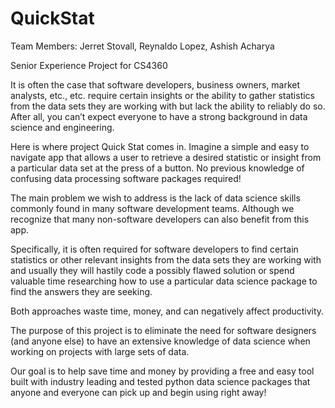 # QuickStat
Team Members: Jerret Stovall, Reynaldo Lopez, Ashish Acharya

Senior Experience Project for CS4360

It is often the case that software developers, business owners, market analysts, etc., etc. require certain insights or the ability to gather statistics from the data sets they are working with but lack the ability to reliably do so. After all, you can’t expect everyone to have a strong background in data science and engineering.

Here is where project Quick Stat comes in. Imagine a simple and easy to navigate app that allows a user to retrieve a desired statistic or insight from a particular data set at the press of a button. No previous knowledge of confusing data processing software packages required!

The main problem we wish to address is the lack of data science skills commonly found in many software development teams. Although we recognize that many non-software developers can also benefit from this app.

Specifically, it is often required for software developers to find certain statistics or other relevant insights from the data sets they are working with and usually they will hastily code a possibly flawed solution or spend valuable time researching how to use a particular data science package to find the answers they are seeking.

Both approaches waste time, money, and can negatively affect productivity.

The purpose of this project is to eliminate the need for software designers (and anyone else) to have an extensive knowledge of data science when working on projects with large sets of data.

Our goal is to help save time and money by providing a free and easy tool built with industry leading and tested python data science packages that anyone and everyone can pick up and begin using right away!
